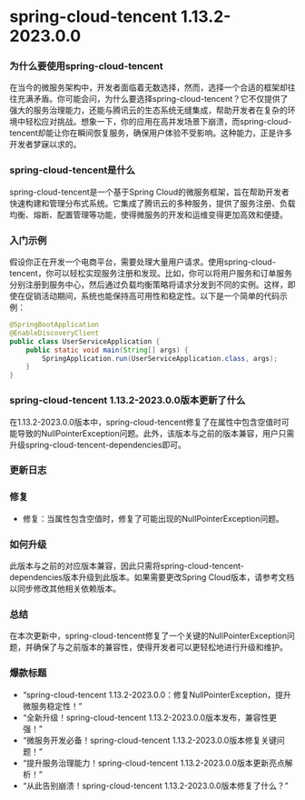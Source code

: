 # spring-cloud-tencent 1.13.2-2023.0.0
### 为什么要使用spring-cloud-tencent

在当今的微服务架构中，开发者面临着无数选择，然而，选择一个合适的框架却往往充满矛盾。你可能会问，为什么要选择spring-cloud-tencent？它不仅提供了强大的服务治理能力，还能与腾讯云的生态系统无缝集成，帮助开发者在复杂的环境中轻松应对挑战。想象一下，你的应用在高并发场景下崩溃，而spring-cloud-tencent却能让你在瞬间恢复服务，确保用户体验不受影响。这种能力，正是许多开发者梦寐以求的。

### spring-cloud-tencent是什么

spring-cloud-tencent是一个基于Spring Cloud的微服务框架，旨在帮助开发者快速构建和管理分布式系统。它集成了腾讯云的多种服务，提供了服务注册、负载均衡、熔断、配置管理等功能，使得微服务的开发和运维变得更加高效和便捷。

### 入门示例

假设你正在开发一个电商平台，需要处理大量用户请求。使用spring-cloud-tencent，你可以轻松实现服务注册和发现。比如，你可以将用户服务和订单服务分别注册到服务中心，然后通过负载均衡策略将请求分发到不同的实例。这样，即使在促销活动期间，系统也能保持高可用性和稳定性。以下是一个简单的代码示例：

```java
@SpringBootApplication
@EnableDiscoveryClient
public class UserServiceApplication {
    public static void main(String[] args) {
        SpringApplication.run(UserServiceApplication.class, args);
    }
}
```

### spring-cloud-tencent 1.13.2-2023.0.0版本更新了什么

在1.13.2-2023.0.0版本中，spring-cloud-tencent修复了在属性中包含空值时可能导致的NullPointerException问题。此外，该版本与之前的版本兼容，用户只需升级spring-cloud-tencent-dependencies即可。

### 更新日志

### 修复
- 修复：当属性包含空值时，修复了可能出现的NullPointerException问题。

### 如何升级
此版本与之前的对应版本兼容，因此只需将spring-cloud-tencent-dependencies版本升级到此版本。如果需要更改Spring Cloud版本，请参考文档以同步修改其他相关依赖版本。

### 总结

在本次更新中，spring-cloud-tencent修复了一个关键的NullPointerException问题，并确保了与之前版本的兼容性，使得开发者可以更轻松地进行升级和维护。

### 爆款标题

- “spring-cloud-tencent 1.13.2-2023.0.0：修复NullPointerException，提升微服务稳定性！”
- “全新升级！spring-cloud-tencent 1.13.2-2023.0.0版本发布，兼容性更强！”
- “微服务开发必备！spring-cloud-tencent 1.13.2-2023.0.0版本修复关键问题！”
- “提升服务治理能力！spring-cloud-tencent 1.13.2-2023.0.0版本更新亮点解析！”
- “从此告别崩溃！spring-cloud-tencent 1.13.2-2023.0.0版本修复了什么？”